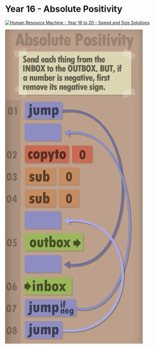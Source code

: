 # Year 16 - Absolute Positivity

[![Human Resource Machine - Year 16 to 20 - Speed and Size Solutions](https://img.youtube.com/vi/zV8vx2qXgsU/0.jpg)](https://www.youtube.com/watch?v=zV8vx2qXgsU)

![Solution for speed & size](solution.JPEG "Solution")